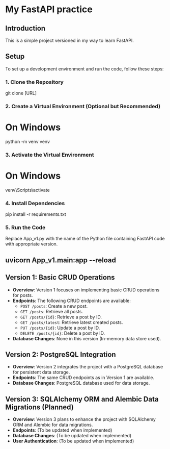 # My FastAPI practice 

## Introduction
This is a simple project versioned in my way to learn FastAPI.



## Setup
To set up a development environment and run the code, follow these steps:

### 1. Clone the Repository
git clone [URL]

### 2. Create a Virtual Environment (Optional but Recommended)
# On Windows
python -m venv venv

### 3. Activate the Virtual Environment
# On Windows
venv\Scripts\activate

### 4. Install Dependencies
pip install -r requirements.txt

### 5. Run the Code
 Replace App_v1.py with the name of the Python file containing  FastAPI code with appropriate version.
## uvicorn App_v1.main:app --reload




## Version 1: Basic CRUD Operations
- **Overview**: Version 1 focuses on implementing basic CRUD operations for posts.
- **Endpoints**: The following CRUD endpoints are available:
  - `POST /posts`: Create a new post.
  - `GET /posts`: Retrieve all posts.
  - `GET /posts/{id}`: Retrieve a post by ID.
   - `GET /posts/latest`: Retrieve latest created posts.
  - `PUT /posts/{id}`: Update a post by ID.
  - `DELETE /posts/{id}`: Delete a post by ID.
- **Database Changes**: None in this version (In-memory data store used).


## Version 2: PostgreSQL Integration
- **Overview**: Version 2 integrates the project with a PostgreSQL database for persistent data storage.
- **Endpoints**: The same CRUD endpoints as in Version 1 are available.
- **Database Changes**: PostgreSQL database used for data storage.


## Version 3: SQLAlchemy ORM and Alembic Data Migrations (Planned)
- **Overview**: Version 3 plans to enhance the project with SQLAlchemy ORM and Alembic for data migrations.
- **Endpoints**: (To be updated when implemented)
- **Database Changes**: (To be updated when implemented)
- **User Authentication**: (To be updated when implemented)
